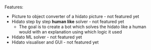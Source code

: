Features:

* Picture to object converter of a hidato picture - not featured yet
* Hidato step by step **human like** solver - not featured yet
  * The goal is to create a bot which solves the hidato like a human would with an explanation using which logic it used
* Hidato ML solver - not featured yet
* Hidato visualiser and GUI  - not featured yet
